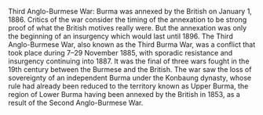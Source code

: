 Third Anglo-Burmese War: Burma was annexed by the British on January 1, 1886. Critics of the war consider the timing of the annexation to be strong proof of what the British motives really were. But the annexation was only the beginning of an insurgency which would last until 1896. The Third Anglo-Burmese War, also known as the Third Burma War, was a conflict that took place during 7–29 November 1885, with sporadic resistance and insurgency continuing into 1887. It was the final of three wars fought in the 19th century between the Burmese and the British. The war saw the loss of sovereignty of an independent Burma under the Konbaung dynasty, whose rule had already been reduced to the territory known as Upper Burma, the region of Lower Burma having been annexed by the British in 1853, as a result of the Second Anglo-Burmese War.
